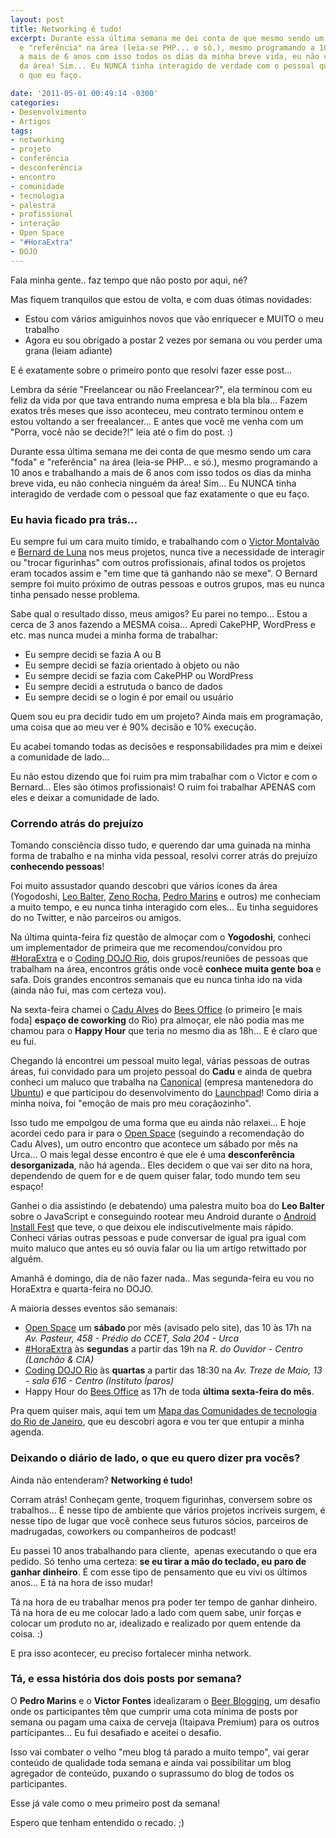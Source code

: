 ```yaml
---
layout: post
title: Networking é tudo!
excerpt: Durante essa última semana me dei conta de que mesmo sendo um cara "foda"
  e "referência" na área (leia-se PHP... e só.), mesmo programando a 10 anos e trabalhando
  a mais de 6 anos com isso todos os dias da minha breve vida, eu não conhecia ninguém
  da área! Sim... Eu NUNCA tinha interagido de verdade com o pessoal que faz exatamente
  o que eu faço.

date: '2011-05-01 00:49:14 -0300'
categories:
- Desenvolvimento
- Artigos
tags:
- networking
- projeto
- conferência
- desconferência
- encontro
- comunidade
- tecnologia
- palestra
- profissional
- interação
- Open Space
- "#HoraExtra"
- DOJO
---
```

<p>Fala minha gente.. faz tempo que não posto por aqui, né?</p>
<p>Mas fiquem tranquilos que estou de volta, e com duas ótimas novidades:</p>
<ul>
<li>Estou com vários amiguinhos novos que vão enriquecer e MUITO o meu trabalho</li>
<li>Agora eu sou obrigado a postar 2 vezes por semana ou vou perder uma grana (leiam adiante)</li>
</ul>
<p>E é exatamente sobre o primeiro ponto que resolvi fazer esse post...</p>
<p>Lembra da série "Freelancear ou não Freelancear?", ela terminou com eu feliz da vida por que tava entrando numa empresa e bla bla bla... Fazem exatos três meses que isso aconteceu, meu contrato terminou ontem e estou voltando a ser freealancer... E antes que você me venha com um "Porra, você não se decide?!" leia até o fim do post. :)</p>
<p>Durante essa última semana me dei conta de que mesmo sendo um cara "foda" e "referência" na área (leia-se PHP... e só.), mesmo programando a 10 anos e trabalhando a mais de 6 anos com isso todos os dias da minha breve vida, eu não conhecia ninguém da área! Sim... Eu NUNCA tinha interagido de verdade com o pessoal que faz exatamente o que eu faço.</p>
<h3>Eu havia ficado pra trás...</h3>
<p>Eu sempre fui um cara muito tímido, e trabalhando com o <a href="http://www.victormontalvao.com/">Victor Montalvão</a> e <a href="http://www.bernarddeluna.com/">Bernard de Luna</a> nos meus projetos, nunca tive a necessidade de interagir ou "trocar figurinhas" com outros profissionais, afinal todos os projetos eram tocados assim e "em time que tá ganhando não se mexe". O Bernard sempre foi muito próximo de outras pessoas e outros grupos, mas eu nunca tinha pensado nesse problema.</p>
<p>Sabe qual o resultado disso, meus amigos? Eu parei no tempo... Estou a cerca de 3 anos fazendo a MESMA coisa... Apredi CakePHP, WordPress e etc. mas nunca mudei a minha forma de trabalhar:</p>
<ul>
<li>Eu sempre decidi se fazia A ou B</li>
<li>Eu sempre decidi se fazia orientado à objeto ou não</li>
<li>Eu sempre decidi se fazia com CakePHP ou WordPress</li>
<li>Eu sempre decidi a estrutuda o banco de dados</li>
<li>Eu sempre decidi se o login é por email ou usuário</li>
</ul>
<p>Quem sou eu pra decidir tudo em um projeto? Ainda mais em programação, uma coisa que ao meu ver é 90% decisão e 10% execução.</p>
<p>Eu acabei tomando todas as decisões e responsabilidades pra mim e deixei a comunidade de lado...</p>
<p>Eu não estou dizendo que foi ruim pra mim trabalhar com o Victor e com o Bernard... Eles são ótimos profissionais! O ruim foi trabalhar APENAS com eles e deixar a comunidade de lado.</p>
<h3>Correndo atrás do prejuízo</h3>
<p>Tomando consciência disso tudo, e querendo dar uma guinada na minha forma de trabalho e na minha vida pessoal, resolvi correr atrás do prejuízo <strong>conhecendo pessoas</strong>!</p>
<p>Foi muito assustador quando descobri que vários ícones da área (<span class="removed_link" title="http://www.yogodoshi.com/portfolio/">Yogodoshi</span>, <a href="http://leobalter.net/">Leo Balter</a>, <a href="http://zenorocha.com/">Zeno Rocha</a>, <a href="http://pedromarins.com/">Pedro Marins</a> e outros) me conheciam a muito tempo, e eu nunca tinha interagido com eles... Eu tinha seguidores do no Twitter, e não parceiros ou amigos.</p>
<p>Na última quinta-feira fiz questão de almoçar com o <strong>Yogodoshi</strong>, conheci um implementador de primeira que me recomendou/convidou pro <a href="http://horaextra.org/">#HoraExtra</a> e o <a href="http://dojorio.wordpress.com/">Coding DOJO Rio</a>, dois grupos/reuniões de pessoas que trabalham na área, encontros grátis onde você <strong>conhece muita gente boa</strong> e safa. Dois grandes encontros semanais que eu nunca tinha ido na vida (ainda não fui, mas com certeza vou).</p>
<p>Na sexta-feira chamei o <a href="http://twitter.com/#!/castroalves">Cadu Alves</a> do <a href="http://beesoffice.com/">Bees Office</a> (o primeiro [e mais foda] <strong>espaço de coworking</strong> do Rio) pra almoçar, ele não podia mas me chamou para o <strong>Happy Hour</strong> que teria no mesmo dia as 18h... E é claro que eu fui.</p>
<p>Chegando lá encontrei um pessoal muito legal, várias pessoas de outras áreas, fui convidado para um projeto pessoal do <strong>Cadu</strong> e ainda de quebra conheci um maluco que trabalha na <a href="http://www.canonical.com/">Canonical</a> (empresa mantenedora do <a href="http://www.ubuntu.com/">Ubuntu</a>) e que participou do desenvolvimento do <a href="https://launchpad.net/">Launchpad</a>! Como diria a minha noiva, foi "emoção de mais pro meu coraçãozinho".</p>
<p>Isso tudo me empolgou de uma forma que eu ainda não relaxei... E hoje acordei cedo para ir para o <a href="http://openspacerio.org/">Open Space</a> (seguindo a recomendação do Cadu Alves), um outro encontro que acontece um sábado por mês na Urca... O mais legal desse encontro é que ele é uma <strong>desconferência desorganizada</strong>, não há agenda.. Eles decidem o que vai ser dito na hora, dependendo de quem for e de quem quiser falar, todo mundo tem seu espaço!</p>
<p>Ganhei o dia assistindo (e debatendo) uma palestra muito boa do <strong>Leo Balter</strong> sobre o JavaScript e conseguindo rootear meu Android durante o <a href="http://openspacerio.org/blog/install-fest-de-androind-no-v-openspacerio/">Android Install Fest</a> que teve, o que deixou ele indiscutivelmente mais rápido. Conheci várias outras pessoas e pude conversar de igual pra igual com muito maluco que antes eu só ouvia falar ou lia um artigo retwittado por alguém.</p>
<p>Amanhã é domingo, dia de não fazer nada.. Mas segunda-feira eu vou no HoraExtra e quarta-feira no DOJO.</p>
<p>A maioria desses eventos são semanais:</p>
<ul>
<li><a href="http://openspacerio.org/">Open Space</a> um <strong>sábado </strong>por mês (avisado pelo site), das 10 às 17h na <em>Av. Pasteur, 458 - Prédio do CCET, Sala 204 - Urca</em></li>
<li><a href="http://horaextra.org/">#HoraExtra</a> às <strong>segundas</strong> a partir das 19h na <em>R. do Ouvidor - Centro (Lanchão &amp; CIA)</em></li>
<li><a href="http://dojorio.wordpress.com/">Coding DOJO Rio</a> às <strong>quartas</strong> a partir das 18:30 na <em>Av. Treze de Maio, 13 - sala 616 - Centro (Instituto Íparos)</em></li>
<li>Happy Hour do <a href="http://beesoffice.com/">Bees Office</a> as 17h de toda <strong>última sexta-feira do mês</strong>.</li>
</ul>
<p>Pra quem quiser mais, aqui tem um <a href="http://raphaeldealmeida.wordpress.com/2011/04/18/mapa-das-comunidades-de-tecnologia-do-rio-de-janeiro/">Mapa das Comunidades de tecnologia do Rio de Janeiro</a>, que eu descobri agora e vou ter que entupir a minha agenda.</p>
<h3>Deixando o diário de lado, o que eu quero dizer pra vocês?</h3>
<p>Ainda não entenderam? <strong>Networking é tudo!</strong></p>
<p>Corram atrás! Conheçam gente, troquem figurinhas, conversem sobre os trabalhos... É nesse tipo de ambiente que vários projetos incríveis surgem, é nesse tipo de lugar que você conhece seus futuros sócios, parceiros de madrugadas, coworkers ou companheiros de podcast!</p>
<p>Eu passei 10 anos trabalhando para cliente,  apenas executando o que era pedido. Só tenho uma certeza: <strong>se eu tirar a mão do teclado, eu paro de ganhar dinheiro</strong>. É com esse tipo de pensamento que eu vivi os últimos anos... E tá na hora de isso mudar!</p>
<p>Tá na hora de eu trabalhar menos pra poder ter tempo de ganhar dinheiro. Tá na hora de eu me colocar lado a lado com quem sabe, unir forças e colocar um produto no ar, idealizado e realizado por quem entende da coisa. :)</p>
<p>E pra isso acontecer, eu preciso fortalecer minha network.</p>
<h3>Tá, e essa história dos dois posts por semana?</h3>
<p>O <strong>Pedro Marins</strong> e o <strong>Victor Fontes</strong> idealizaram o <a href="https://github.com/victorfontes/beerblogging">Beer Blogging</a>, um desafio onde os participantes têm que cumprir uma cota mínima de posts por semana ou pagam uma caixa de cerveja (Itaipava Premium) para os outros participantes... Eu fui desafiado e aceitei o desafio.</p>
<p>Isso vai combater o velho "meu blog tá parado a muito tempo", vai gerar conteúdo de qualidade toda semana e ainda vai possibilitar um blog agregador de conteúdo, puxando o suprassumo do blog de todos os participantes.</p>
<p>Esse já vale como o meu primeiro post da semana!</p>
<p>Espero que tenham entendido o recado. ;)</p>
